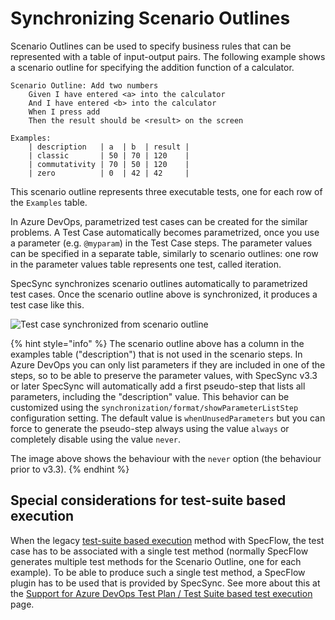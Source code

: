 # Synchronizing Scenario Outlines

Scenario Outlines can be used to specify business rules that can be represented with a table of input-output pairs. The following example shows a scenario outline for specifying the addition function of a calculator.

```text
Scenario Outline: Add two numbers
    Given I have entered <a> into the calculator
    And I have entered <b> into the calculator
    When I press add
    Then the result should be <result> on the screen

Examples: 
    | description   | a  | b  | result |
    | classic       | 50 | 70 | 120    |
    | commutativity | 70 | 50 | 120    |
    | zero          | 0  | 42 | 42     |
```

This scenario outline represents three executable tests, one for each row of the `Examples` table.

In Azure DevOps, parametrized test cases can be created for the similar problems. A Test Case automatically becomes parametrized, once you use a parameter \(e.g. `@myparam`\) in the Test Case steps. The parameter values can be specified in a separate table, similarly to scenario outlines: one row in the parameter values table represents one test, called iteration.

SpecSync synchronizes scenario outlines automatically to parametrized test cases. Once the scenario outline above is synchronized, it produces a test case like this.

![Test case synchronized from scenario outline](../../.gitbook/assets/scenario-outlines-parametrized-test-case.png)

{% hint style="info" %}
The scenario outline above has a column in the examples table ("description") that is not used in the scenario steps. In Azure DevOps you can only list parameters if they are included in one of the steps, so to be able to preserve the parameter values, with SpecSync v3.3 or later SpecSync will automatically add a first pseudo-step that lists all parameters, including the "description" value. This behavior can be customized using the `synchronization/format/showParameterListStep` configuration setting. The default value is `whenUnusedParameters` but you can force to generate the pseudo-step always using the value `always` or completely disable using the value `never`.

The image above shows the behaviour with the `never` option (the behaviour prior to v3.3).
{% endhint %}


## Special considerations for test-suite based execution

When the legacy [test-suite based execution](../test-result-publishing-features/support-for-azure-devops-test-plan-test-suite-based-test-execution.md) method with SpecFlow, the test case has to be associated with a single test method \(normally SpecFlow generates multiple test methods for the Scenario Outline, one for each example\). To be able to produce such a single test method, a SpecFlow plugin has to be used that is provided by SpecSync. See more about this at the [Support for Azure DevOps Test Plan / Test Suite based test execution](../test-result-publishing-features/support-for-azure-devops-test-plan-test-suite-based-test-execution.md) page.
